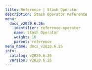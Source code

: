 ```yaml
---
title: Reference | Stash Operator
description: Stash Operator Reference
menu:
  docs_v2020.6.26:
    identifier: reference-operator
    name: Stash Operator
    weight: 10
    parent: reference
menu_name: docs_v2020.6.26
info:
  catalog: v2020.6.26
  version: v2020.6.26
---
```



